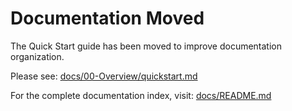 # Documentation Moved

The Quick Start guide has been moved to improve documentation organization.

Please see: [docs/00-Overview/quickstart.md](docs/00-Overview/quickstart.md)

For the complete documentation index, visit: [docs/README.md](docs/README.md)